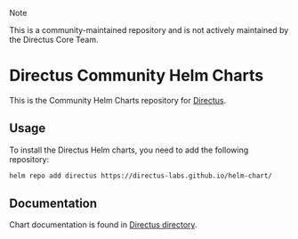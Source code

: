 > [!NOTE]  
> This is a community-maintained repository and is not actively maintained by the Directus Core Team.

# Directus Community Helm Charts

This is the Community Helm Charts repository for [Directus](https://directus.io/).

## Usage

To install the Directus Helm charts, you need to add the following repository:

```sh
helm repo add directus https://directus-labs.github.io/helm-chart/
```

## Documentation

Chart documentation is found in [Directus directory](charts/directus/README.md).
